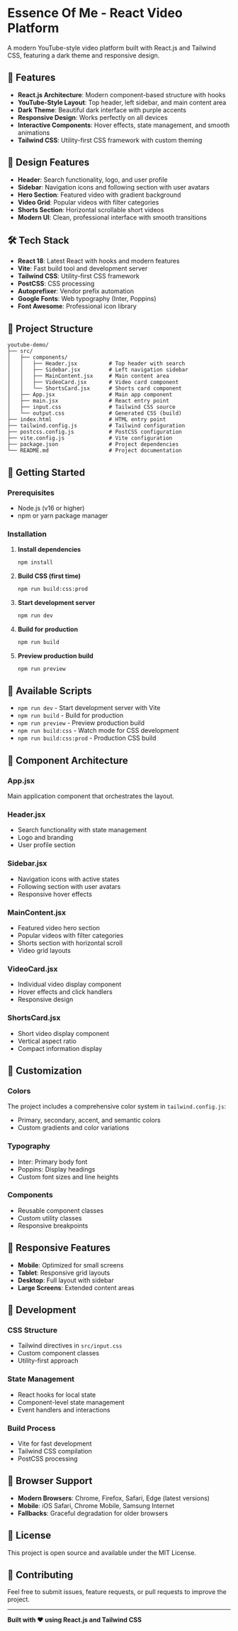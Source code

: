 # Essence Of Me - React Video Platform

A modern YouTube-style video platform built with React.js and Tailwind CSS, featuring a dark theme and responsive design.

## 🚀 Features

- **React.js Architecture**: Modern component-based structure with hooks
- **YouTube-Style Layout**: Top header, left sidebar, and main content area
- **Dark Theme**: Beautiful dark interface with purple accents
- **Responsive Design**: Works perfectly on all devices
- **Interactive Components**: Hover effects, state management, and smooth animations
- **Tailwind CSS**: Utility-first CSS framework with custom theming

## 🎨 Design Features

- **Header**: Search functionality, logo, and user profile
- **Sidebar**: Navigation icons and following section with user avatars
- **Hero Section**: Featured video with gradient background
- **Video Grid**: Popular videos with filter categories
- **Shorts Section**: Horizontal scrollable short videos
- **Modern UI**: Clean, professional interface with smooth transitions

## 🛠️ Tech Stack

- **React 18**: Latest React with hooks and modern features
- **Vite**: Fast build tool and development server
- **Tailwind CSS**: Utility-first CSS framework
- **PostCSS**: CSS processing
- **Autoprefixer**: Vendor prefix automation
- **Google Fonts**: Web typography (Inter, Poppins)
- **Font Awesome**: Professional icon library

## 📁 Project Structure

```
youtube-demo/
├── src/
│   ├── components/
│   │   ├── Header.jsx          # Top header with search
│   │   ├── Sidebar.jsx         # Left navigation sidebar
│   │   ├── MainContent.jsx     # Main content area
│   │   ├── VideoCard.jsx       # Video card component
│   │   └── ShortsCard.jsx      # Shorts card component
│   ├── App.jsx                 # Main app component
│   ├── main.jsx                # React entry point
│   ├── input.css               # Tailwind CSS source
│   └── output.css              # Generated CSS (build)
├── index.html                  # HTML entry point
├── tailwind.config.js          # Tailwind configuration
├── postcss.config.js           # PostCSS configuration
├── vite.config.js              # Vite configuration
├── package.json                # Project dependencies
└── README.md                   # Project documentation
```

## 🚀 Getting Started

### Prerequisites

- Node.js (v16 or higher)
- npm or yarn package manager

### Installation

1. **Install dependencies**

   ```bash
   npm install
   ```

2. **Build CSS (first time)**

   ```bash
   npm run build:css:prod
   ```

3. **Start development server**

   ```bash
   npm run dev
   ```

4. **Build for production**

   ```bash
   npm run build
   ```

5. **Preview production build**
   ```bash
   npm run preview
   ```

## 🎯 Available Scripts

- `npm run dev` - Start development server with Vite
- `npm run build` - Build for production
- `npm run preview` - Preview production build
- `npm run build:css` - Watch mode for CSS development
- `npm run build:css:prod` - Production CSS build

## 🎨 Component Architecture

### App.jsx

Main application component that orchestrates the layout.

### Header.jsx

- Search functionality with state management
- Logo and branding
- User profile section

### Sidebar.jsx

- Navigation icons with active states
- Following section with user avatars
- Responsive hover effects

### MainContent.jsx

- Featured video hero section
- Popular videos with filter categories
- Shorts section with horizontal scroll
- Video grid layouts

### VideoCard.jsx

- Individual video display component
- Hover effects and click handlers
- Responsive design

### ShortsCard.jsx

- Short video display component
- Vertical aspect ratio
- Compact information display

## 🎨 Customization

### Colors

The project includes a comprehensive color system in `tailwind.config.js`:

- Primary, secondary, accent, and semantic colors
- Custom gradients and color variations

### Typography

- Inter: Primary body font
- Poppins: Display headings
- Custom font sizes and line heights

### Components

- Reusable component classes
- Custom utility classes
- Responsive breakpoints

## 📱 Responsive Features

- **Mobile**: Optimized for small screens
- **Tablet**: Responsive grid layouts
- **Desktop**: Full layout with sidebar
- **Large Screens**: Extended content areas

## 🔧 Development

### CSS Structure

- Tailwind directives in `src/input.css`
- Custom component classes
- Utility-first approach

### State Management

- React hooks for local state
- Component-level state management
- Event handlers and interactions

### Build Process

- Vite for fast development
- Tailwind CSS compilation
- PostCSS processing

## 🌟 Browser Support

- **Modern Browsers**: Chrome, Firefox, Safari, Edge (latest versions)
- **Mobile**: iOS Safari, Chrome Mobile, Samsung Internet
- **Fallbacks**: Graceful degradation for older browsers

## 📄 License

This project is open source and available under the MIT License.

## 🤝 Contributing

Feel free to submit issues, feature requests, or pull requests to improve the project.

---

**Built with ❤️ using React.js and Tailwind CSS**
